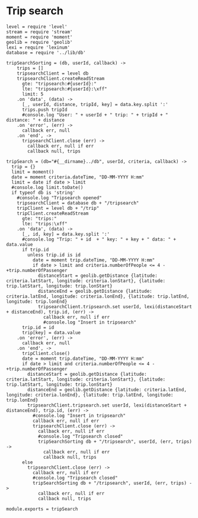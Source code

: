 # Trip search

    level = require 'level'
    stream = require 'stream'
    moment = require 'moment'
    geolib = require 'geolib'
    lexi = require 'lexinum'
    database = require '../lib/db'

    tripSearchSorting = (db, userId, callback) ->
        trips = []
        tripsearchClient = level db
        tripsearchClient.createReadStream
          gte: "tripsearch:#{userId}:"
          lte: "tripsearch:#{userId}:\xff"
          limit: 5
        .on 'data', (data) ->
          [_, userId, distance, tripId, key] = data.key.split ':'
          trips.push tripId
          #console.log "User: " + userId + " trip: " + tripId + " distance: " + distance
        .on 'error', (err) ->
          callback err, null
        .on 'end', ->
          tripsearchClient.close (err) ->
            callback err, null if err
            callback null, trips

    tripSearch = (db="#{__dirname}../db", userId, criteria, callback) ->
      trip = {}
      limit = moment()
      date = moment criteria.dateTime, "DD-MM-YYYY H:mm"
      limit = date if date > limit
      #console.log limit.toDate()
      if typeof db is 'string'
        #console.log "Tripsearch opened"
        tripsearchClient = database db + "/tripsearch"
        tripClient = level db + "/trip"
        tripClient.createReadStream
          gte: "trips:"
          lte: "trips:\xff"
        .on 'data', (data) ->
          [_, id, key] = data.key.split ':'
          #console.log "Trip: " + id  + " key: " + key + " data: " + data.value
          if trip.id
            unless trip.id is id
              date = moment trip.dateTime, "DD-MM-YYYY H:mm"
              if date > limit and criteria.numberOfPeople <= 4 - +trip.numberOfPassenger
                distanceStart = geolib.getDistance {latitude: criteria.latStart, longitude: criteria.lonStart}, {latitude: trip.latStart, longitude: trip.lonStart}
                distanceEnd = geolib.getDistance {latitude: criteria.latEnd, longitude: criteria.lonEnd}, {latitude: trip.latEnd, longitude: trip.lonEnd}
                tripsearchClient.tripsearch.set userId, lexi(distanceStart + distanceEnd), trip.id, (err) ->
                  callback err, null if err
                  #console.log "Insert in tripsearch"
          trip.id = id
          trip[key] = data.value
        .on 'error', (err) ->
          callback err, null
        .on 'end', ->
          tripClient.close()
          date = moment trip.dateTime, "DD-MM-YYYY H:mm"
          if date > limit and criteria.numberOfPeople <= 4 - +trip.numberOfPassenger
            distanceStart = geolib.getDistance {latitude: criteria.latStart, longitude: criteria.lonStart}, {latitude: trip.latStart, longitude: trip.lonStart}
            distanceEnd = geolib.getDistance {latitude: criteria.latEnd, longitude: criteria.lonEnd}, {latitude: trip.latEnd, longitude: trip.lonEnd}
            tripsearchClient.tripsearch.set userId, lexi(distanceStart + distanceEnd), trip.id, (err) ->
              #console.log "Insert in tripsearch"
              callback err, null if err
              tripsearchClient.close (err) ->
                callback err, null if err
                #console.log "Tripsearch closed"
                tripSearchSorting db + "/tripsearch", userId, (err, trips) ->
                  callback err, null if err
                  callback null, trips
          else
            tripsearchClient.close (err) ->
              callback err, null if err
              #console.log "Tripsearch closed"
              tripSearchSorting db + "/tripsearch", userId, (err, trips) ->
                callback err, null if err
                callback null, trips

    module.exports = tripSearch
